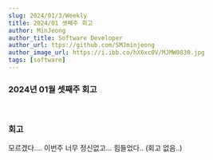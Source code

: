 ```yaml
---
slug: 2024/01/3/Weekly
title: 2024/01 셋째주 회고
author: MinJeong
author_title: Software Developer
author_url: ttps://github.com/SMJminjeong
author_image_url: https://i.ibb.co/hX6xc0V/MJMW0830.jpg
tags: [software]
---
```


### 2024년 01월 셋째주 회고

<br/>

### 회고

모르겠다.... 이번주 너무 정신없고... 힘들었다..
(회고 없음..)


<br/>


